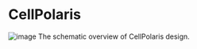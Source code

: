 # CellPolaris

![image](https://github.com/wentaoStyle/CellPolaris/assets/49229942/f0029678-db4d-457a-ac86-9438d8156885)
The schematic overview of CellPolaris design. 
